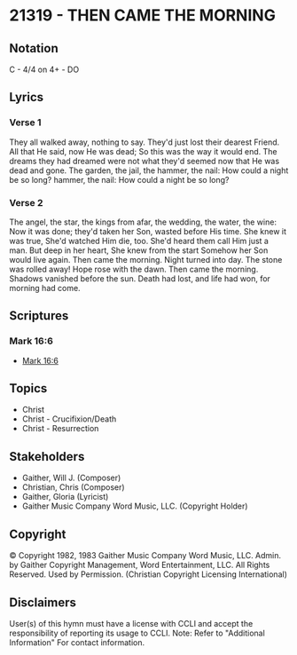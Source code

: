# 21319 - THEN CAME THE MORNING

## Notation

C - 4/4 on 4+ - DO

## Lyrics

### Verse 1

They all walked away, nothing to say. They'd just lost their dearest Friend. All that He said, now He was dead; So this was the way it would end. The dreams they had dreamed were not what they'd seemed now that He was dead and gone. The garden, the jail, the hammer, the nail: How could a night be so long? hammer, the nail: How could a night be so long?

### Verse 2

The angel, the star, the kings from afar, the wedding, the water, the wine: Now it was done; they'd taken her Son, wasted before His time. She knew it was true, She'd watched Him die, too. She'd heard them call Him just a man. But deep in her heart, She knew from the start Somehow her Son would live again. Then came the morning. Night turned into day. The stone was rolled away! Hope rose with the dawn. Then came the morning. Shadows vanished before the sun. Death had lost, and life had won, for morning had come.


## Scriptures

### Mark 16:6

- [Mark 16:6](https://www.biblegateway.com/passage/?search=Mark%2016%3A6)


## Topics

- Christ
- Christ - Crucifixion/Death
- Christ - Resurrection

## Stakeholders

- Gaither, Will J. (Composer)
- Christian, Chris (Composer)
- Gaither, Gloria (Lyricist)
- Gaither Music Company Word Music, LLC. (Copyright Holder)

## Copyright

© Copyright 1982, 1983 Gaither Music Company Word Music, LLC.  Admin. by Gaither Copyright Management, Word Entertainment, LLC. All Rights Reserved. Used by Permission.
(Christian Copyright Licensing International)

## Disclaimers

User(s) of this hymn must have a license with CCLI and accept the responsibility of reporting its usage to CCLI.
Note: Refer to "Additional Information" For contact information.

